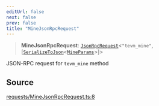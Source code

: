 ```yaml
---
editUrl: false
next: false
prev: false
title: "MineJsonRpcRequest"
---
```


> **MineJsonRpcRequest**: [`JsonRpcRequest`](/reference/tevm/jsonrpc/type-aliases/jsonrpcrequest/)\<`"tevm_mine"`, [[`SerializeToJson`](/reference/tevm/procedures-types/type-aliases/serializetojson/)\<[`MineParams`](/reference/tevm/actions-types/type-aliases/mineparams/)\>]\>

JSON-RPC request for `tevm_mine` method

## Source

[requests/MineJsonRpcRequest.ts:8](https://github.com/evmts/tevm-monorepo/blob/main/packages/procedures-types/src/requests/MineJsonRpcRequest.ts#L8)
